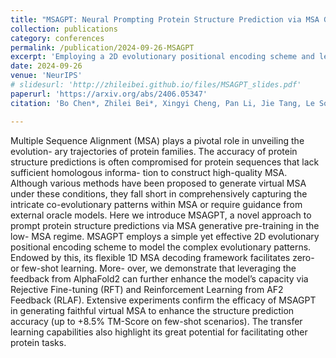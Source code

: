 ```yaml
---
title: "MSAGPT: Neural Prompting Protein Structure Prediction via MSA Generative Pre-Training"
collection: publications
category: conferences
permalink: /publication/2024-09-26-MSAGPT
excerpt: 'Employing a 2D evolutionary positional encoding scheme and learning from AlphaFold2 Feedback, MSAGPT generates constructive virtual MSA that enables accurate protein structure predictions in situations where natural co-evolutionary information is scarce.'
date: 2024-09-26
venue: 'NeurIPS'
# slidesurl: 'http://zhileibei.github.io/files/MSAGPT_slides.pdf'
paperurl: 'https://arxiv.org/abs/2406.05347'
citation: 'Bo Chen*, Zhilei Bei*, Xingyi Cheng, Pan Li, Jie Tang, Le Song. (2024). &quot;MSAGPT: Neural Prompting Protein Structure Prediction via MSA Generative Pre-Training.&quot; In <i>Proceedings of the 38th Annual Conference on Neural Information Processing Systems (NeurIPS)</i>.'

---
```


Multiple Sequence Alignment (MSA) plays a pivotal role in unveiling the evolution- ary trajectories of protein families. The accuracy of protein structure predictions is often compromised for protein sequences that lack sufficient homologous informa- tion to construct high-quality MSA. Although various methods have been proposed to generate virtual MSA under these conditions, they fall short in comprehensively capturing the intricate co-evolutionary patterns within MSA or require guidance from external oracle models. Here we introduce MSAGPT, a novel approach to prompt protein structure predictions via MSA generative pre-training in the low- MSA regime. MSAGPT employs a simple yet effective 2D evolutionary positional encoding scheme to model the complex evolutionary patterns. Endowed by this, its flexible 1D MSA decoding framework facilitates zero- or few-shot learning. More- over, we demonstrate that leveraging the feedback from AlphaFold2 can further enhance the model’s capacity via Rejective Fine-tuning (RFT) and Reinforcement Learning from AF2 Feedback (RLAF). Extensive experiments confirm the efficacy of MSAGPT in generating faithful virtual MSA to enhance the structure prediction accuracy (up to +8.5% TM-Score on few-shot scenarios). The transfer learning capabilities also highlight its great potential for facilitating other protein tasks.
